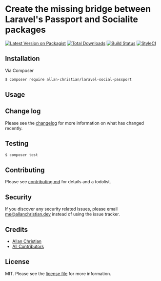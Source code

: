 # Create the missing bridge between Laravel's Passport and Socialite packages

[![Latest Version on Packagist][ico-version]][link-packagist]
[![Total Downloads][ico-downloads]][link-downloads]
[![Build Status][ico-travis]][link-travis]
[![StyleCI][ico-styleci]][link-styleci]

## Installation

Via Composer

``` bash
$ composer require allan-christian/laravel-social-passport
```

## Usage

## Change log

Please see the [changelog](changelog.md) for more information on what has changed recently.

## Testing

``` bash
$ composer test
```

## Contributing

Please see [contributing.md](contributing.md) for details and a todolist.

## Security

If you discover any security related issues, please email me@allanchristian.dev instead of using the issue tracker.

## Credits

- [Allan Christian][link-author]
- [All Contributors][link-contributors]

## License

MIT. Please see the [license file](license.md) for more information.

[ico-version]: https://img.shields.io/packagist/v/allan-christian/laravel-social-passport.svg?style=flat-square
[ico-downloads]: https://img.shields.io/packagist/dt/allan-christian/laravel-social-passport.svg?style=flat-square
[ico-travis]: https://img.shields.io/travis/allan-christian/laravel-social-passport/master.svg?style=flat-square
[ico-styleci]: https://styleci.io/repos/213743017/shield

[link-packagist]: https://packagist.org/packages/allan-christian/laravel-social-passport
[link-downloads]: https://packagist.org/packages/allan-christian/laravel-social-passport
[link-travis]: https://travis-ci.org/allan-christian/laravel-social-passport
[link-styleci]: https://styleci.io/repos/213743017
[link-author]: https://github.com/allan-christian
[link-contributors]: ../../contributors
